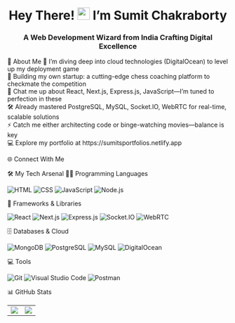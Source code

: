 <h1 align="center">Hey There! <img src="https://media.giphy.com/media/hvRJCLFzcasrR4ia7z/giphy.gif" width="28"> I’m Sumit Chakraborty</h1> <h3 align="center">A Web Development Wizard from India Crafting Digital Excellence</h3>
💫 About Me
🔭 I’m diving deep into cloud technologies (DigitalOcean) to level up my deployment game<br>
🌟 Building my own startup: a cutting-edge chess coaching platform to checkmate the competition<br>
💬 Chat me up about React, Next.js, Express.js, JavaScript—I’m tuned to perfection in these<br>
🛠️ Already mastered PostgreSQL, MySQL, Socket.IO, WebRTC for real-time, scalable solutions<br>
⚡ Catch me either architecting code or binge-watching movies—balance is key<br>
💻 Explore my portfolio at https://sumitsportfolios.netlify.app

🌐 Connect With Me





🛠️ My Tech Arsenal
👨‍💻 Programming Languages
<p> <img alt="HTML" src="https://img.shields.io/badge/HTML-E34F26.svg?logo=html5&logoColor=white"> <img alt="CSS" src="https://img.shields.io/badge/CSS-1572B6.svg?logo=css3&logoColor=white"> <img alt="JavaScript" src="https://img.shields.io/badge/JavaScript-F7DF1E.svg?logo=javascript&logoColor=black"> <img alt="Node.js" src="https://img.shields.io/badge/Node.js-43853D.svg?logo=node.js&logoColor=white"> </p>
🧰 Frameworks & Libraries
<p> <img alt="React" src="https://img.shields.io/badge/React-%2320232a.svg?style=flat-square&logo=react&logoColor=%2361DAFB"> <img alt="Next.js" src="https://img.shields.io/badge/Next.js-000000.svg?style=flat-square&logo=next.js&logoColor=white"> <img alt="Express.js" src="https://img.shields.io/badge/Express.js-%23404d59.svg?style=flat-square&logo=express&logoColor=white"> <img alt="Socket.IO" src="https://img.shields.io/badge/Socket.IO-010101.svg?style=flat-square&logo=socket.io&logoColor=white"> <img alt="WebRTC" src="https://img.shields.io/badge/WebRTC-333333.svg?style=flat-square&logo=webrtc&logoColor=white"> </p>
🗄️ Databases & Cloud
<p> <img alt="MongoDB" src="https://img.shields.io/badge/MongoDB-4ea94b.svg?logo=mongodb&logoColor=white"> <img alt="PostgreSQL" src="https://img.shields.io/badge/PostgreSQL-316192.svg?logo=postgresql&logoColor=white"> <img alt="MySQL" src="https://img.shields.io/badge/MySQL-00f.svg?logo=mysql&logoColor=white"> <img alt="DigitalOcean" src="https://img.shields.io/badge/DigitalOcean-0080FF.svg?logo=digitalocean&logoColor=white"> </p>
💻 Tools
<p> <img alt="Git" src="https://img.shields.io/badge/Git-F05033.svg?logo=git&logoColor=white"> <img alt="Visual Studio Code" src="https://img.shields.io/badge/VS%20Code-0078d7.svg?logo=visual-studio-code&logoColor=white"> <img alt="Postman" src="https://img.shields.io/badge/Postman-FF6C37.svg?logo=postman&logoColor=white"> </p>
📊 GitHub Stats
<table> <tr> <td> <img src="https://github-readme-stats.vercel.app/api?username=EmptyNode&include_all_commits=true&count_private=true&show_icons=true&line_height=20&theme=aura"/> </td> <td> <img src="https://github-readme-stats.vercel.app/api/top-langs?username=EmptyNode&show_icons=true&locale=en&layout=compact&theme=aura"/> </td> </tr> </table> 

